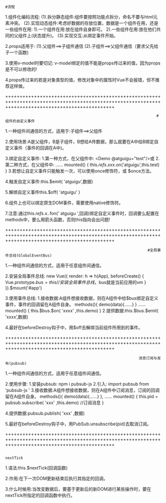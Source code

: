                                                                             #流程
1.组件化编码流程:
    (1).拆分静态组件:组件要按照功能点拆分，命名不要与html元素冲突。
    (2).实现动态组件:考虑好数据的存放位置，数据是一个组件在用，还是一些组件在用:
        1).一个组件在用:放在组件自身即可。
        2).一些组件在用:放在他们共同的父组件上(状态提升)。
    (3).实现交互:从绑定事件开始。

2.props适用于:
    (1).父组件==>子组件通信
    (2).子组件==>父组件通信（要求父先给子一个函数)

3.使用v-model时要切记: v-model绑定的值不能是props传过来的值，因为props是不可以修改的!

4.props传过来的若是对象类型的值，修改对象中的属性时Vue不会报错，但不推荐这样做。

++++++++++++++++++++++++++++++++++++++++++++++++++++++++++++++++++++++++++++++++++++++++++++++++++++++++++++++++++++++++++++++++++++++++++++++++++

                                                                        #组件的自定义事件
1.一种组件间通信的方式，适用于:子组件==>父组件

2.使用场景:A是父组件，B是子组件，B想给A传数据，那么就要在A中给B绑定自定义事件（事件的回调在A中)。

3.绑定自定义事件:
    1.第一种方式，在父组件中:
        <Demo @atguigu="test"/>或<Demo v-on:atguigu="test"/>
    2.第二种方式，在父组件中:
        <Demo ref="demo"/>
        ......
        mounted() {
            this.$refs.xxx.$on('atguigu',this.test)
        }
    3.若想让自定义事件只能触发一次，可以使用once修饰符，或 $once方法。

4.触发自定义事件:this.$emit( 'atguigu',数据)

5.解绑自定义事件this.$off( 'atguigu' )

6.组件上也可以绑定原生DOM事件，需要使用native修饰符。

7.注意:通过this.$refs .x..$fon(' atguigu ',回调)绑定自定义事件时，回调要么配置在methods中，要么用箭头函数，否则this指向会出问题!

++++++++++++++++++++++++++++++++++++++++++++++++++++++++++++++++++++++++++++++++++++++++++++++++++++++++++++++++++++++++++++++++++++++++++++++++++

                                                                    #全局事件总线(GlobalEventBus)
1.—种组件间通信的方式，适用于任意组件间通信。

2.安装全局事件总线:
    new Vue({
        render: h => h(App),
        beforeCreate() {
        Vue.prototype.$bus = this  //安装全局事件总线，$bus就是当前应用的vm
        }
    }).$mount('#app')

3.使用事件总线:
    1.接收数据:A组件想接收数据，则在A组件中给$bus绑定自定义事件，事件的回调留在A组件自身。
    methods(){
        demo(data){......}
    }
    ......
    mounted() {
    this.$bus.$on( 'xxxx' ,this.demo)
    }
    2.提供数据:this.$bus.$emit( 'xxxx’,数据)

4.最好在beforeDestroy钩子中，用$off去解绑当前组件所用到的事件。

++++++++++++++++++++++++++++++++++++++++++++++++++++++++++++++++++++++++++++++++++++++++++++++++++++++++++++++++++++++++++++++++++++++++++++++++++

                                                                消息订阅与发布(pubsub)
1.一种组件间通信的方式，适用于任意组件间通信。

2.使用步骤:
    1.安装pubsub: npm i pubsub-js
    2.引入: import pubsub from 'pubsub-js '
    3.接收数据:A组件想接收数据，则在A组件中订阅消息，订阅的回调留在A组件自身。
        methods(){
            demo(data){......}
        },
        ......
        mounted() {
            this.pid = pubsub.subscribe( 'xxx' ,this.demo) //订阅消息
        }

4.提供数据:pubsub.publish( 'xxx' ,数据)

5.最好在beforeDestroy钩子中，用PubSub.unsubscribe(pid)去取消订阅。

++++++++++++++++++++++++++++++++++++++++++++++++++++++++++++++++++++++++++++++++++++++++++++++++++++++++++++++++++++++++++++++++++++++++++++++++++

                                                                    nextTick
1.语法:this.$nextTick(回调函数)

2.作用:在下一次DOM更新结束后执行其指定的回调。

3.什么时候用:当改变数据后，要基于更新后的新DOM进行某些操作时，要在nextTick所指定的回调函数中执行。
